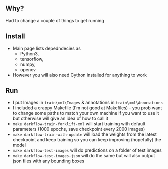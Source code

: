 ## Why?

Had to change a couple of things to get running

## Install

- Main page lists depedndecies as
    - Python3,
    - tensorflow,
    - numpy,
    - opencv
- However you will also need Cython installed for anything to work



## Run

- I put Images in `train\xml\Images` & annotations in `train\xml\Annotations`
- I included a crappy Makefile (I'm not good at Makefiles) - you prob want to change some paths to match your own machine if you want to use it but otherwise will give an idea of how to call it
- `make darkflow-train-forklift-xml` will start training with default parameters (1000 epochs, save checkpoint every 2000 images)
- `make darkflow-train-with-update` will load the weights from the latest checkpoint and keep training so you can keep improving (hopefully) the model
- `make darkflow-test-images` will do predictions on a folder of test images
- `make darkflow-test-images-json` will do the same but will also output json files with any bounding boxes
